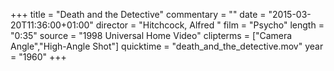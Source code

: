 +++
title = "Death and the Detective"
commentary = ""
date = "2015-03-20T11:36:00+01:00"
director = "Hitchcock, Alfred "
film = "Psycho"
length = "0:35"
source = "1998 Universal Home Video"
clipterms = ["Camera Angle","High-Angle Shot"]
quicktime = "death_and_the_detective.mov"
year = "1960"
+++
